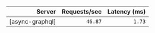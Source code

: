 <!-- PERFORMANCE_RESULTS_START -->

| Server | Requests/sec | Latency (ms) |
|--------:|--------------:|--------------:|
| [async-graphql] | `46.87` | `1.73` |

<!-- PERFORMANCE_RESULTS_END -->
